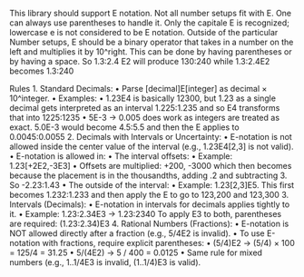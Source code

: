 This library should support E notation. Not all number setups fit with E. One can always use parentheses to handle it. Only the capitale E is recognized; lowercase e is not considered to be E notation. Outside of the particular Number setups, E should be a binary operator that takes in a number on the left and multiplies it by 10^right. This can be done by having parentheses or by having a space. So 1.3:2.4 E2 will produce 130:240 while 1.3:2.4E2 becomes 1.3:240

Rules
	1.	Standard Decimals:
	•	Parse [decimal]E[integer] as decimal × 10^integer.
	•	Examples:
	•	1.23E4 is basically 12300, but 1.23 as a single decimal gets interpreted as an interval 1.225:1.235 and so E4 transforms that into 1225:1235
	•	5E-3 → 0.005 does work as integers are treated as exact. 5.0E-3 would become 4.5:5.5 and then the E applies to 0.0045:0.0055
	2.	Decimals with Intervals or Uncertainty:
	•	E-notation is not allowed inside the center value of the interval (e.g., 1.23E4[2,3] is not valid).
	•	E-notation is allowed in:
	•	The interval offsets:
	•	Example: 1.23[+2E2,-3E3]
	•	Offsets are multiplied: +200, -3000 which then becomes because the placement is in the thousandths, adding .2 and subtracting 3. So -2.23:1.43
	•	The outside of the interval:
	•	Example: 1.23[2,3]E5. This first becomes 1.232:1.233 and then apply the E to go to 123,200 and 123,300
	3.	Intervals (Decimals):
	•	E-notation in intervals for decimals applies tightly to it.
	•	Example: 1.23:2.34E3 → 1.23:2340  To apply E3 to both, parentheses are required: (1.23:2.34)E3
	4.	Rational Numbers (Fractions):
	•	E-notation is NOT allowed directly after a fraction (e.g., 5/4E2 is invalid).
	•	To use E-notation with fractions, require explicit parentheses:
	•	(5/4)E2 → (5/4) × 100 = 125/4 = 31.25
	•	5/(4E2) → 5 / 400 = 0.0125
	•	Same rule for mixed numbers (e.g., 1..1/4E3 is invalid, (1..1/4)E3 is valid).
